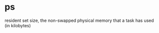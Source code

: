ps
==

resident set size, the non-swapped
                             physical memory that a task has used (in
                             kilobytes)